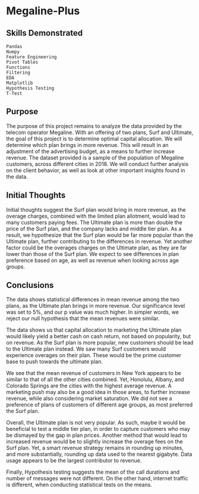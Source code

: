 # Megaline-Plus

## Skills Demonstrated
    Pandas
    Numpy
    Feature Engineering
    Pivot Tables
    Functions
    Filtering
    EDA
    Matplotlib
    Hypothesis Testing
    T-Test

## Purpose 
The purpose of this project remains to analyze the data provided by the telecom operator Megaline. With an offering of two plans, Surf and Ultimate, the goal of this project is to determine optimal capital allocation. We will determine which plan brings in more revenue. This will result in an adjustment of the advertising budget, as a means to further increase revenue. The dataset provided is a sample of the population of Megaline customers, across different cities in 2018. We will conduct further analysis on the client behavior, as well as look at other important insights found in the data. 


## Initial Thoughts
Initial thoughts suggest the Surf plan would bring in more revenue, as the overage charges, combined with the limited plan allotment, would lead to many customers paying fees. The Ultimate plan is more than double the price of the Surf plan, and the company lacks and middle tier plan. As a result, we hypothesize that the Surf plan would be far more popular than the Ultimate plan, further contributing to the differences in revenue. Yet another factor could be the overages charges on the Ultimate plan, as they are far lower than those of the Surf plan. We expect to see differences in plan preference based on age, as well as revenue when looking across age groups. 


## Conclusions
The data shows statistical differences in mean revenue among the two plans, as the Ultimate plan brings in more revenue. Our significance level was set to 5%, and our p value was much higher. In simpler words, we reject our null hypothesis that the mean revenues were similar. 

The data shows us that capital allocation to marketing the Ultimate plan would likely yield a better cash on cash return, not based on popularity, but on revenue. As the Surf plan is more popular, new customers should be lead to the Ultimate plan instead. We saw many Surf customers would experience overages on their plan. These would be the prime customer base to push towards the ultimate plan. 

We see that the mean revenue of customers in New York appears to be similar to that of all the other cities combined.  Yet, Honolulu, Albany, and Colorado Springs are the cities with the highest average revenue. A marketing push may also be a good idea in those areas, to further increase revenue, while also considering market saturation. We did not see a preference of plans of customers of different age groups, as most preferred the Surf plan. 

Overall, the Ultimate plan is not very popular. As such, maybe it would be beneficial to test a middle tier plan, in order to capture customers who may be dismayed by the gap in plan prices. Another method that would lead to increased revenue would be to slightly increase the overage fees on the Surf plan. Yet, a smart revenue strategy remains in rounding up minutes, and more substantially, rounding up data used to the nearest gigabyte. Data usage appears to be the largest contributor to revenue.

Finally, Hypothesis testing suggests the mean of the call durations and number of messages were not different. On the other hand, internet traffic is different, when conducting statistical tests on the means.